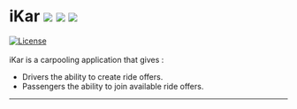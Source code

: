 # iKar ![](https://img.icons8.com/fluency/23/000000/car.png) ![](https://img.icons8.com/fluency/26/000000/car.png) ![](https://img.icons8.com/fluency/29/000000/car.png)

[![License](https://img.shields.io/badge/license-GPLv3-blue)](https://www.gnu.org/licenses/gpl-3.0.txt)
\
\
iKar is a carpooling application that gives :

* Drivers the ability to create ride offers.
* Passengers the ability to join available ride offers.

---

